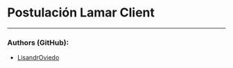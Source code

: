# Postulación Lamar Client

---

### Authors (GitHub):

- [LisandrOviedo](https://github.com/LisandrOviedo)
